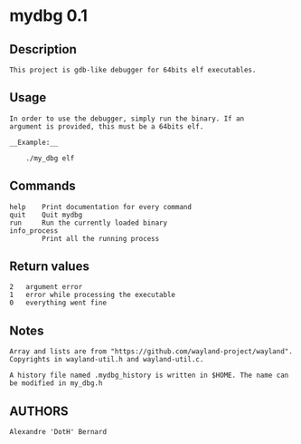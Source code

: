 mydbg 0.1
=========

Description
-----------

    This project is gdb-like debugger for 64bits elf executables.

Usage
-----

    In order to use the debugger, simply run the binary. If an
    argument is provided, this must be a 64bits elf.

    __Example:__

        ./my_dbg elf

Commands
--------

    help    Print documentation for every command
    quit    Quit mydbg
    run     Run the currently loaded binary
    info_process
            Print all the running process

Return values
-------------

    2   argument error
    1   error while processing the executable
    0   everything went fine

Notes
-----

    Array and lists are from "https://github.com/wayland-project/wayland".
    Copyrights in wayland-util.h and wayland-util.c.

    A history file named .mydbg_history is written in $HOME. The name can
    be modified in my_dbg.h

AUTHORS
-------

    Alexandre 'DotH' Bernard
